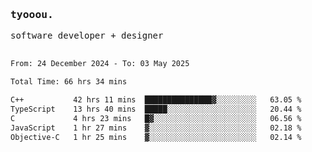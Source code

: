 <samp>
   <h3>tyooou.</h3>
   software developer + designer
   <br/><br/>
  <!--START_SECTION:waka-->

```txt
From: 24 December 2024 - To: 03 May 2025

Total Time: 66 hrs 34 mins

C++           42 hrs 11 mins  ███████████████▓░░░░░░░░░   63.05 %
TypeScript    13 hrs 40 mins  █████░░░░░░░░░░░░░░░░░░░░   20.44 %
C             4 hrs 23 mins   █▓░░░░░░░░░░░░░░░░░░░░░░░   06.56 %
JavaScript    1 hr 27 mins    ▓░░░░░░░░░░░░░░░░░░░░░░░░   02.18 %
Objective-C   1 hr 25 mins    ▓░░░░░░░░░░░░░░░░░░░░░░░░   02.14 %
```

<!--END_SECTION:waka-->
</samp>
